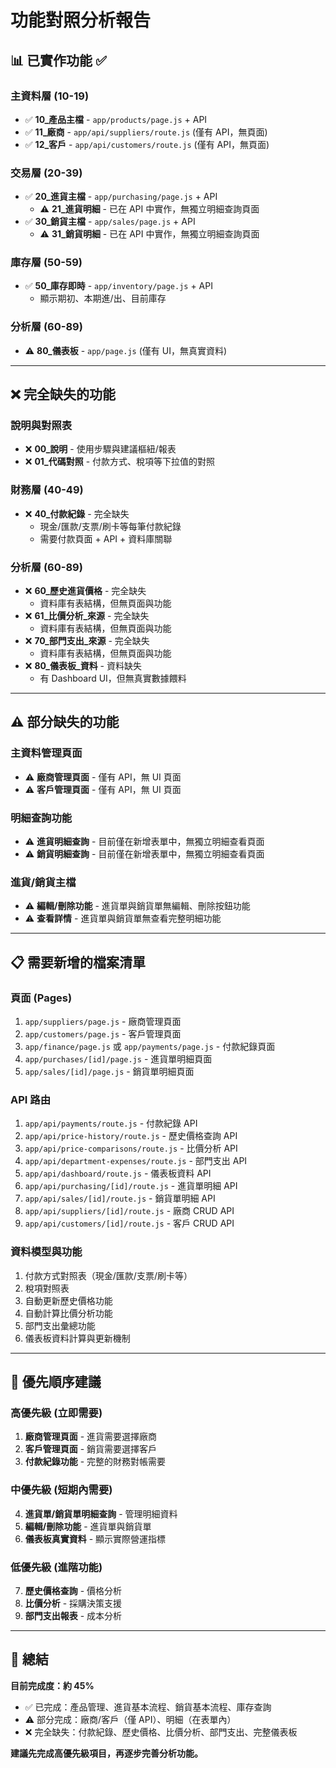 # 功能對照分析報告

## 📊 已實作功能 ✅

### 主資料層 (10-19)
- ✅ **10_產品主檔** - `app/products/page.js` + API
- ✅ **11_廠商** - `app/api/suppliers/route.js` (僅有 API，無頁面)
- ✅ **12_客戶** - `app/api/customers/route.js` (僅有 API，無頁面)

### 交易層 (20-39)
- ✅ **20_進貨主檔** - `app/purchasing/page.js` + API
  - ⚠️ **21_進貨明細** - 已在 API 中實作，無獨立明細查詢頁面
- ✅ **30_銷貨主檔** - `app/sales/page.js` + API
  - ⚠️ **31_銷貨明細** - 已在 API 中實作，無獨立明細查詢頁面

### 庫存層 (50-59)
- ✅ **50_庫存即時** - `app/inventory/page.js` + API
  - 顯示期初、本期進/出、目前庫存

### 分析層 (60-89)
- ⚠️ **80_儀表板** - `app/page.js` (僅有 UI，無真實資料)

---

## ❌ 完全缺失的功能

### 說明與對照表
- ❌ **00_說明** - 使用步驟與建議樞紐/報表
- ❌ **01_代碼對照** - 付款方式、稅項等下拉值的對照

### 財務層 (40-49)
- ❌ **40_付款紀錄** - 完全缺失
  - 現金/匯款/支票/刷卡等每筆付款紀錄
  - 需要付款頁面 + API + 資料庫關聯

### 分析層 (60-89)
- ❌ **60_歷史進貨價格** - 完全缺失
  - 資料庫有表結構，但無頁面與功能
- ❌ **61_比價分析_來源** - 完全缺失
  - 資料庫有表結構，但無頁面與功能
- ❌ **70_部門支出_來源** - 完全缺失
  - 資料庫有表結構，但無頁面與功能
- ❌ **80_儀表板_資料** - 資料缺失
  - 有 Dashboard UI，但無真實數據餵料

---

## ⚠️ 部分缺失的功能

### 主資料管理頁面
- ⚠️ **廠商管理頁面** - 僅有 API，無 UI 頁面
- ⚠️ **客戶管理頁面** - 僅有 API，無 UI 頁面

### 明細查詢功能
- ⚠️ **進貨明細查詢** - 目前僅在新增表單中，無獨立明細查看頁面
- ⚠️ **銷貨明細查詢** - 目前僅在新增表單中，無獨立明細查看頁面

### 進貨/銷貨主檔
- ⚠️ **編輯/刪除功能** - 進貨單與銷貨單無編輯、刪除按鈕功能
- ⚠️ **查看詳情** - 進貨單與銷貨單無查看完整明細功能

---

## 📋 需要新增的檔案清單

### 頁面 (Pages)
1. `app/suppliers/page.js` - 廠商管理頁面
2. `app/customers/page.js` - 客戶管理頁面
3. `app/finance/page.js` 或 `app/payments/page.js` - 付款紀錄頁面
4. `app/purchases/[id]/page.js` - 進貨單明細頁面
5. `app/sales/[id]/page.js` - 銷貨單明細頁面

### API 路由
1. `app/api/payments/route.js` - 付款紀錄 API
2. `app/api/price-history/route.js` - 歷史價格查詢 API
3. `app/api/price-comparisons/route.js` - 比價分析 API
4. `app/api/department-expenses/route.js` - 部門支出 API
5. `app/api/dashboard/route.js` - 儀表板資料 API
6. `app/api/purchasing/[id]/route.js` - 進貨單明細 API
7. `app/api/sales/[id]/route.js` - 銷貨單明細 API
8. `app/api/suppliers/[id]/route.js` - 廠商 CRUD API
9. `app/api/customers/[id]/route.js` - 客戶 CRUD API

### 資料模型與功能
1. 付款方式對照表（現金/匯款/支票/刷卡等）
2. 稅項對照表
3. 自動更新歷史價格功能
4. 自動計算比價分析功能
5. 部門支出彙總功能
6. 儀表板資料計算與更新機制

---

## 🎯 優先順序建議

### 高優先級 (立即需要)
1. **廠商管理頁面** - 進貨需要選擇廠商
2. **客戶管理頁面** - 銷貨需要選擇客戶
3. **付款紀錄功能** - 完整的財務對帳需要

### 中優先級 (短期內需要)
4. **進貨單/銷貨單明細查詢** - 管理明細資料
5. **編輯/刪除功能** - 進貨單與銷貨單
6. **儀表板真實資料** - 顯示實際營運指標

### 低優先級 (進階功能)
7. **歷史價格查詢** - 價格分析
8. **比價分析** - 採購決策支援
9. **部門支出報表** - 成本分析

---

## 📝 總結

**目前完成度：約 45%**

- ✅ 已完成：產品管理、進貨基本流程、銷貨基本流程、庫存查詢
- ⚠️ 部分完成：廠商/客戶（僅 API）、明細（在表單內）
- ❌ 完全缺失：付款紀錄、歷史價格、比價分析、部門支出、完整儀表板

**建議先完成高優先級項目，再逐步完善分析功能。**

